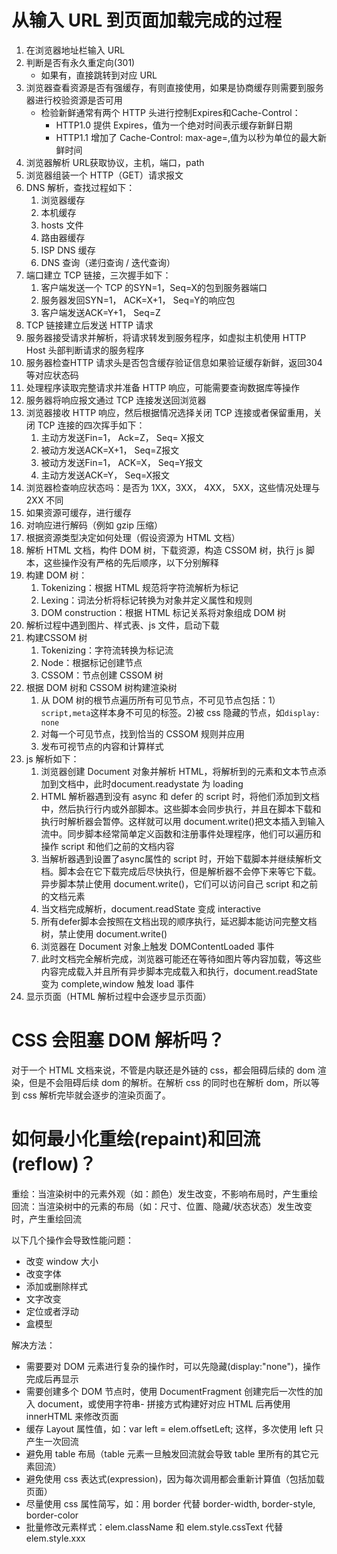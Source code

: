 # 从输入 URL 到页面加载完成的过程

1. 在浏览器地址栏输入 URL
2. 判断是否有永久重定向(301)
   - 如果有，直接跳转到对应 URL
3. 浏览器查看资源是否有强缓存，有则直接使用，如果是协商缓存则需要到服务器进行校验资源是否可用
   - 检验新鲜通常有两个 HTTP 头进行控制Expires和Cache-Control：
     - HTTP1.0 提供 Expires，值为一个绝对时间表示缓存新鲜日期
     - HTTP1.1 增加了 Cache-Control: max-age=,值为以秒为单位的最大新鲜时间
4. 浏览器解析 URL获取协议，主机，端口，path
5. 浏览器组装一个 HTTP（GET）请求报文
6. DNS 解析，查找过程如下：
   1. 浏览器缓存
   2. 本机缓存
   3. hosts 文件
   4. 路由器缓存
   5. ISP DNS 缓存
   6. DNS 查询（递归查询 / 迭代查询）
7. 端口建立 TCP 链接，三次握手如下：
   1. 客户端发送一个 TCP 的SYN=1，Seq=X的包到服务器端口
   2. 服务器发回SYN=1， ACK=X+1， Seq=Y的响应包
   3. 客户端发送ACK=Y+1， Seq=Z
8. TCP 链接建立后发送 HTTP 请求
9.  服务器接受请求并解析，将请求转发到服务程序，如虚拟主机使用 HTTP Host 头部判断请求的服务程序
10. 服务器检查HTTP 请求头是否包含缓存验证信息如果验证缓存新鲜，返回304等对应状态码
11. 处理程序读取完整请求并准备 HTTP 响应，可能需要查询数据库等操作
12. 服务器将响应报文通过 TCP 连接发送回浏览器
13. 浏览器接收 HTTP 响应，然后根据情况选择关闭 TCP 连接或者保留重用，关闭 TCP 连接的四次挥手如下：
    1. 主动方发送Fin=1， Ack=Z， Seq= X报文  
    2. 被动方发送ACK=X+1， Seq=Z报文
    3. 被动方发送Fin=1， ACK=X， Seq=Y报文
    4. 主动方发送ACK=Y， Seq=X报文
14. 浏览器检查响应状态吗：是否为 1XX，3XX， 4XX， 5XX，这些情况处理与 2XX 不同
15. 如果资源可缓存，进行缓存
16. 对响应进行解码（例如 gzip 压缩）
17. 根据资源类型决定如何处理（假设资源为 HTML 文档）
18. 解析 HTML 文档，构件 DOM 树，下载资源，构造 CSSOM 树，执行 js 脚本，这些操作没有严格的先后顺序，以下分别解释
19. 构建 DOM 树：
    1.  Tokenizing：根据 HTML 规范将字符流解析为标记
    2.  Lexing：词法分析将标记转换为对象并定义属性和规则
    3.  DOM construction：根据 HTML 标记关系将对象组成 DOM 树
20. 解析过程中遇到图片、样式表、js 文件，启动下载
21. 构建CSSOM 树
    1.  Tokenizing：字符流转换为标记流
    2.  Node：根据标记创建节点
    3.  CSSOM：节点创建 CSSOM 树
22. 根据 DOM 树和 CSSOM 树构建渲染树
    1.  从 DOM 树的根节点遍历所有可见节点，不可见节点包括：1）`script,meta`这样本身不可见的标签。2)被 css 隐藏的节点，如`display: none`
    2.  对每一个可见节点，找到恰当的 CSSOM 规则并应用
    3.  发布可视节点的内容和计算样式
23. js 解析如下：
    1.  浏览器创建 Document 对象并解析 HTML，将解析到的元素和文本节点添加到文档中，此时document.readystate 为 loading
    2.  HTML 解析器遇到没有 async 和 defer 的 script 时，将他们添加到文档中，然后执行行内或外部脚本。这些脚本会同步执行，并且在脚本下载和执行时解析器会暂停。这样就可以用 document.write()把文本插入到输入流中。同步脚本经常简单定义函数和注册事件处理程序，他们可以遍历和操作 script 和他们之前的文档内容
    3.  当解析器遇到设置了async属性的 script 时，开始下载脚本并继续解析文档。脚本会在它下载完成后尽快执行，但是解析器不会停下来等它下载。异步脚本禁止使用 document.write()，它们可以访问自己 script 和之前的文档元素
    4.  当文档完成解析，document.readState 变成 interactive
    5.  所有defer脚本会按照在文档出现的顺序执行，延迟脚本能访问完整文档树，禁止使用 document.write()
    6.  浏览器在 Document 对象上触发 DOMContentLoaded 事件
    7.  此时文档完全解析完成，浏览器可能还在等待如图片等内容加载，等这些内容完成载入并且所有异步脚本完成载入和执行，document.readState 变为 complete,window 触发 load 事件
24. 显示页面（HTML 解析过程中会逐步显示页面）

# CSS 会阻塞 DOM 解析吗？

对于一个 HTML 文档来说，不管是内联还是外链的 css，都会阻碍后续的 dom 渲染，但是不会阻碍后续 dom 的解析。在解析 css 的同时也在解析 dom，所以等到 css 解析完毕就会逐步的渲染页面了。

# 如何最小化重绘(repaint)和回流(reflow)？

重绘：当渲染树中的元素外观（如：颜色）发生改变，不影响布局时，产生重绘
回流：当渲染树中的元素的布局（如：尺寸、位置、隐藏/状态状态）发生改变时，产生重绘回流

以下几个操作会导致性能问题：

- 改变 window 大小
- 改变字体
- 添加或删除样式
- 文字改变
- 定位或者浮动
- 盒模型
  
解决方法：

- 需要要对 DOM 元素进行复杂的操作时，可以先隐藏(display:"none")，操作完成后再显示
- 需要创建多个 DOM 节点时，使用 DocumentFragment 创建完后一次性的加入 document，或使用字符串- 拼接方式构建好对应 HTML 后再使用 innerHTML 来修改页面
- 缓存 Layout 属性值，如：var left = elem.offsetLeft; 这样，多次使用 left 只产生一次回流
- 避免用 table 布局（table 元素一旦触发回流就会导致 table 里所有的其它元素回流）
- 避免使用 css 表达式(expression)，因为每次调用都会重新计算值（包括加载页面）
- 尽量使用 css 属性简写，如：用 border 代替 border-width, border-style, border-color
- 批量修改元素样式：elem.className 和 elem.style.cssText 代替 elem.style.xxx
